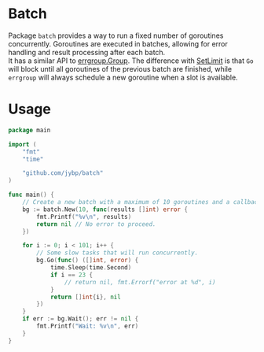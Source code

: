 # Batch 

Package `batch` provides a way to run a fixed number of goroutines concurrently. Goroutines are executed in batches, allowing for error handling and result processing after each batch.  
It has a similar API to [errgroup.Group](https://pkg.go.dev/golang.org/x/sync/errgroup#Group). The difference with [SetLimit](https://pkg.go.dev/golang.org/x/sync/errgroup#Group.SetLimit) is that `Go` will block until all goroutines of the previous batch are finished, while `errgroup` will always schedule a new goroutine when a slot is available.

# Usage 

```go
package main

import (
	"fmt"
	"time"

	"github.com/jybp/batch"
)

func main() {
	// Create a new batch with a maximum of 10 goroutines and a callback function.
	bg := batch.New(10, func(results []int) error {
		fmt.Printf("%v\n", results)
		return nil // No error to proceed.
	})

	for i := 0; i < 101; i++ {
		// Some slow tasks that will run concurrently.
		bg.Go(func() ([]int, error) {
			time.Sleep(time.Second)
			if i == 23 {
				// return nil, fmt.Errorf("error at %d", i)
			}
			return []int{i}, nil
		})
	}
	if err := bg.Wait(); err != nil {
		fmt.Printf("Wait: %v\n", err)
	}
}
```
